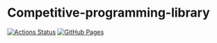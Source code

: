 # Competitive-programming-library

[![Actions Status](https://github.com/Hee-San/Competitive-programming-library/workflows/verify/badge.svg)](https://github.com/Hee-San/Competitive-programming-library/actions) 
[![GitHub Pages](https://img.shields.io/static/v1?label=GitHub+Pages&message=+&color=brightgreen&logo=github)](https://beet-aizu.github.io/library/) 
